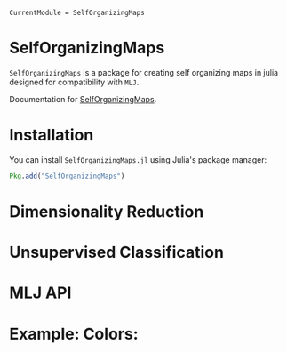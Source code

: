 ```@meta
CurrentModule = SelfOrganizingMaps
```

# SelfOrganizingMaps

`SelfOrganizingMaps` is a package for creating self organizing maps in julia designed for compatibility with `MLJ`. 

Documentation for [SelfOrganizingMaps](https://github.com/john-waczak/SelfOrganizingMaps.jl).


# Installation

You can install `SelfOrganizingMaps.jl` using Julia's package manager: 
```julia
Pkg.add("SelfOrganizingMaps")
```

# Dimensionality Reduction 


# Unsupervised Classification 


# MLJ API 

# Example: Colors: 
